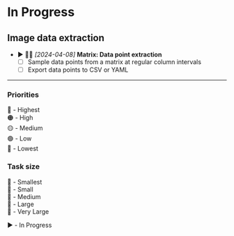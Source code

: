 # In Progress

## Image data extraction

- ▶️ 🔴🐂 *[2024-04-08]* **Matrix: Data point extraction**
    - [ ] Sample data points from a matrix at regular column intervals
    - [ ] Export data points to CSV or YAML

---
### Priorities

🔴 - Highest  
🟠 - High  
🟡 - Medium  
🟢 - Low  
🔵 - Lowest

### Task size

🐁 - Smallest  
🐒 - Small  
🐂 - Medium  
🐘 - Large  
🐋 - Very Large

▶️ - In Progress
